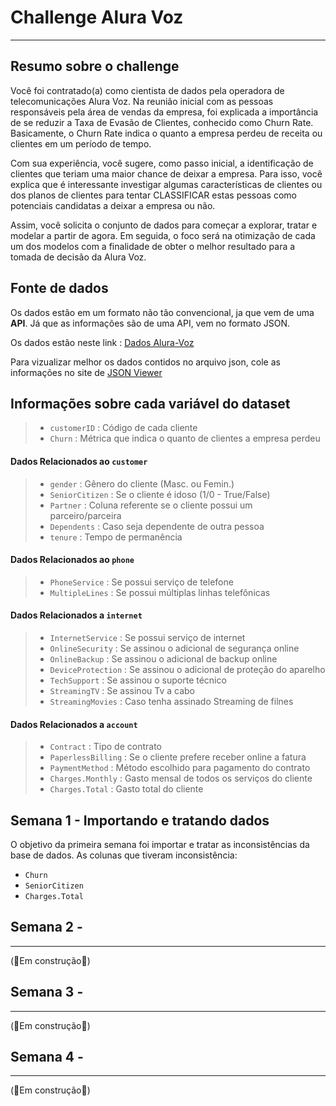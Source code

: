  # Challenge Alura Voz
 ---
 
 ## Resumo sobre o challenge

Você foi contratado(a) como cientista de dados pela operadora de telecomunicações Alura Voz. Na reunião inicial com as pessoas responsáveis pela área de vendas da empresa, foi explicada a importância de se reduzir a Taxa de Evasão de Clientes, conhecido como Churn Rate. Basicamente, o Churn Rate indica o quanto a empresa perdeu de receita ou clientes em um período de tempo.

Com sua experiência, você sugere, como passo inicial, a identificação de clientes que teriam uma maior chance de deixar a empresa. Para isso, você explica que é interessante investigar algumas características de clientes ou dos planos de clientes para tentar CLASSIFICAR estas pessoas como potenciais candidatas a deixar a empresa ou não.

Assim, você solicita o conjunto de dados para começar a explorar, tratar e modelar a partir de agora. Em seguida, o foco será na otimização de cada um dos modelos com a finalidade de obter o melhor resultado para a tomada de decisão da Alura Voz.

## Fonte de dados

Os dados estão em um formato não tão convencional, ja que vem de uma **API**. Já que as informações são de uma API, vem no formato JSON.

Os dados estão neste link : [Dados Alura-Voz](https://raw.githubusercontent.com/sthemonica/alura-voz/main/Dados/Telco-Customer-Churn.json)

Para vizualizar melhor os dados contidos no arquivo json, cole as informações no site de [JSON Viewer](http://jsonviewer.stack.hu)


## Informações sobre cada variável do dataset

> - `customerID` : Código de cada cliente
> - `Churn` : Métrica que indica o quanto de clientes a empresa perdeu

 #### Dados Relacionados ao `customer`
> - `gender` : Gênero do cliente (Masc. ou Femin.)
> - `SeniorCitizen` : Se o cliente é idoso (1/0 - True/False)
> - `Partner` : Coluna referente se o cliente possui um parceiro/parceira
> - `Dependents` : Caso seja dependente de outra pessoa
> - `tenure` : Tempo de permanência 

 #### Dados Relacionados ao `phone`
> - `PhoneService` : Se possui serviço de telefone
> - `MultipleLines` : Se possui múltiplas linhas telefônicas

 #### Dados Relacionados a `internet`
> - `InternetService` : Se possui serviço de internet
> - `OnlineSecurity` : Se assinou o adicional de segurança online
> - `OnlineBackup` : Se assinou o adicional de backup online
> - `DeviceProtection` : Se assinou o adicional de proteção do aparelho
> - `TechSupport` : Se assinou o suporte técnico
> - `StreamingTV` : Se assinou Tv a cabo
> - `StreamingMovies` : Caso tenha assinado Streaming de filnes

 #### Dados Relacionados a `account`
> - `Contract` : Tipo de contrato
> - `PaperlessBilling` : Se o cliente prefere receber online a fatura
> - `PaymentMethod` : Método escolhido para pagamento do contrato
> - `Charges.Monthly` : Gasto mensal de todos os serviços do cliente 
> - `Charges.Total` : Gasto total do cliente


## Semana 1 - Importando e tratando dados 

O objetivo da primeira semana foi importar e tratar as inconsistências da base de dados.
As colunas que tiveram inconsistência:

- `Churn`
- `SeniorCitizen`
- `Charges.Total`

## Semana 2 -
---
(🚧Em construção🚧)

## Semana 3 -
---
(🚧Em construção🚧)


## Semana 4 -
---
(🚧Em construção🚧)
